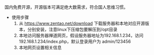 国内免费开源，开源版本可满足绝大数需求，符合国人思维习惯。

* 使用步骤  
  1. 从 https://www.zentao.net/download 下载服务器和本地对应开源版本，分别安装，注意linux下压缩包要解压到/opt目录  
  2. 本地访问服务器禅道网页，假设服务器地址为192.168.1.234，访问 192.168.1.234/index.php，默认登录用户为 admin/123456
  3. 本地网页设置相关信息
